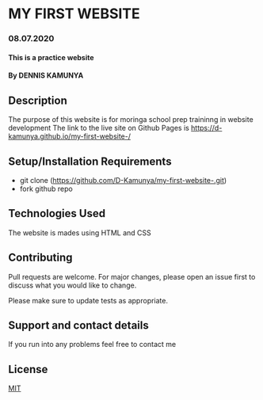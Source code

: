 # MY FIRST WEBSITE
### 08.07.2020
#### This is a practice website 
#### By **DENNIS KAMUNYA**
## Description
The purpose of this website is for moringa school prep traininng in website development
The link to the live site on Github Pages is https://d-kamunya.github.io/my-first-website-/
## Setup/Installation Requirements
* git clone (https://github.com/D-Kamunya/my-first-website-.git)
* fork github repo
## Technologies Used
The website is mades using HTML and CSS
## Contributing
Pull requests are welcome. For major changes, please open an issue first to discuss what you would like to change.

Please make sure to update tests as appropriate. 
## Support and contact details
If you run into any problems feel free to contact me
## License
[MIT](https://choosealicense.com/licenses/mit/)

  